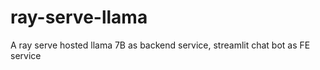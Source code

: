 # ray-serve-llama
A ray serve hosted llama 7B as backend service, streamlit chat bot as FE service 
